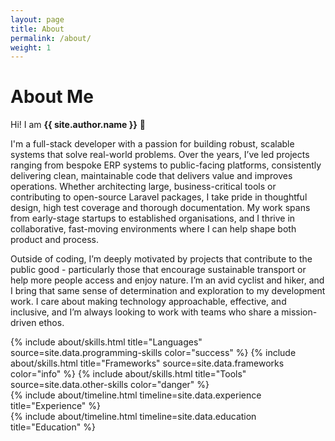 ```yaml
---
layout: page
title: About
permalink: /about/
weight: 1
---
```


# **About Me**

Hi! I am **{{ site.author.name }}** :wave:<br>

I'm a full-stack developer with a passion for building robust, scalable systems that solve real-world problems. Over
the years, I’ve led projects ranging from bespoke ERP systems to public-facing platforms, consistently delivering
clean, maintainable code that delivers value and improves operations. Whether architecting large, business-critical tools or
contributing to open-source Laravel packages, I take pride in thoughtful design, high test coverage and thorough
documentation. My work spans from early-stage startups to established organisations, and I thrive in collaborative,
fast-moving environments where I can help shape both product and process.

Outside of coding, I’m deeply motivated by projects that contribute to the public good - particularly those that
encourage sustainable transport or help more people access and enjoy nature. I’m an avid cyclist and hiker, and I bring
that same sense of determination and exploration to my development work. I care about making technology 
approachable, effective, and inclusive, and I’m always looking to work with teams who share a mission-driven ethos.

<div class="row">
{% include about/skills.html title="Languages" source=site.data.programming-skills color="success" %}
{% include about/skills.html title="Frameworks" source=site.data.frameworks color="info" %}
{% include about/skills.html title="Tools" source=site.data.other-skills color="danger" %}
</div>

<div class="col">
    <div class="row">
        {% include about/timeline.html timeline=site.data.experience title="Experience" %}
    </div>
    <div class="row">
        {% include about/timeline.html timeline=site.data.education title="Education" %}
    </div>
</div>